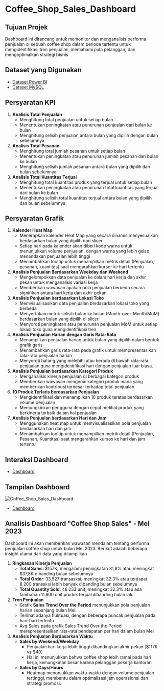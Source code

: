 # Coffee_Shop_Sales_Dashboard

## Tujuan Projek
Dashboard ini dirancang untuk memonitor dan menganalisis performa penjualan di sebuah coffee shop dalam periode tertentu untuk mengidentifikasi tren penjualan, memahami pola pelanggan, dan mengoptimalkan strategi bisnis

## Dataset yang Digunakan
- <a href="https://github.com/ifanapridarahman/Coffee_Shop_Sales_Dashboard/blob/main/Coffee%20Shop%20Sales.xlsx">Dataset Power BI</a>
- <a href="https://github.com/ifanapridarahman/Coffee_Shop_Sales_Dashboard/blob/main/Coffee%20Shop%20Sales.csv">Dataset MySQL</a>

## Persyaratan KPI
1. **Analisis Total Penjualan**
   - Menghitung total penjualan untuk setiap bulan
   - Menentukan peningkatan atau penurunan penjualan dari bulan ke bulan
   - Menghitung selisih penjualan antara bulan yang dipilih dengan bulan sebelumnya
2. **Analisis Total Pesanan**
   - Menghitung total jumlah pesanan untuk setiap bulan
   - Menentukan peningkatan atau penurunan jumlah pesanan dari bulan ke bulan
   - Menghitung selisih jumlah pesanan antara bulan yang dipilih dan bulan sebelumnya
3. **Analisis Total Kuantitas Terjual**
   - Menghitung total kuantitas produk yang terjual untuk setiap bulan
   - Menentukan peningkatan atau penurunan total kuantitas yang terjual dari bulan ke bulan
   - Menghitung selisih total kuantitas terjual antara bulan yang dipilih dan bulan sebelumnya

## Persyaratan Grafik
1. **Kalender Heat Map**
   - Menerapkan kalender Heat Map yang secara dinamis menyesuaikan berdasarkan bulan yang dipilih dari slicer
   - Setiap hari pada kalender akan diberi kode warna untuk menunjukkan volume penjualan, dengan warna yang lebih gelap menandakan penjualan lebih tinggi
   - Menambahkan tooltip untuk menampilkan metrik detail (Penjualan, pesanan, kuantitas) saat mengarahkan kursor ke hari tertentu
2. **Analisis Penjualan Berdasarkan Weekday dan Weekend**
   - Mengelompokkan data penjualan ke dalam hari kerja dan akhir pekan untuk menganalisis variasi kerja
   - Memberikan wawasan apakah pola penjualan berbeda secara signifikan antara hari kerja dan akhir pekan.
3. **Analisis Penjualan berdasarkan Lokasi Toko**
   - Memvisualisasikan data penjualan berdasarkan lokasi toko yang berbeda
   - Menyertakan metrik selisih bulan ke bulan (Month-over-Month/MoM) berdasarkan bulan yang dipilih di slicer
   - Menyoroti peningkatan atau penurunan penjualan MoM untuk setiap lokasi toko guna mengidentifikasi tren
4. **Analisis Penjualan Harian dengan Garis Rata-Rata**
   - Menampilkan penjualan harian untuk bulan yang dipilih dalam bentuk grafik garis
   - Menambahkan garis rata-rata pada grafik untuk mempresentasikan rata-rata penjualan harian
   - Menyoroti batang yang melebihi atau berada di bawah rata-rata penjualan guna mengidentifikasi hari dengan penjualan luar biasa.
5. **Analisis Penjualan berdasarkan Kategori Produk**
   - Menganalisis kinerja penjualan di berbagai kategori produk
   - Memberikan wawasan mengenai kategori produk mana yang memberikan kontribusi terbesar terhadap total penjualan
6. **10 Produk Terlaris berdasarkan Penjualan**
   - Mengidentifikasi dan menampilkan 10 produk teratas berdasarkan volume penjualan
   -  Memungkinkan pengguna dengan cepat melihat produk yang berkinerja terbaik dalam hal penjualan
7. **Analisis Penjualan berdasarkan Hari dan Jam**
   - Menggunakan heat map untuk memvisualisasikan pola penjualan berdasarkan hari dan jam
   - Menambahkan tooltip untuk menampilkan metrik detail (Penjualan, Pesanan, Kuantitas) saat mengarahkan kursos ke hari dan jam tertentu

## Interaksi Dashboard
- <a href="https://github.com/ifanapridarahman/Coffee_Shop_Sales_Dashboard/blob/main/Coffe%20Shop%20Sales.pbix">Dashboard</a>

## Tampilan Dashboard
![Coffee_Shop_Sales_Dashboard](https://github.com/user-attachments/assets/eac2ce15-7c15-48eb-8a86-f89a8b06d8ea)
- <a href="https://github.com/ifanapridarahman/Coffee_Shop_Sales_Dashboard/blob/main/Coffee_Shop_Sales_Dashboard.png">Dashboard</a>

## Analisis Dashboard "Coffee Shop Sales" - Mei 2023
Dashboard ini akan memberikan wawasan mendalam tentang performa penjualan coffee shop untuk bulan Mei 2023. Berikut adalah beberapa insight utama dari data yang ditampilkan
1. **Ringkasan Kinerja Penjualan**
   - **Total Sales**: $157K, mengalami peningkatan 31,8% atau meningkat $37,8K dibanding bulan sebelumnya
   - **Total Order**: 33.527 transasksi, meningkat 32.3% atau terdapat 8.200 transaksi lebih banyak dibanding bulan sebelumnya
   - **Total Quantity Sold**: 48.233 unit, meningkat 32.3% atau ada tambahan 11.800 unit produk terjual dibanding bulan lalu.
2. **Tren Penjualan**
   - Grafik **Sales Trend Over the Period** menunjukkan pola penjualan harian sepanjang bulan Mei.
   - Terlihat adanya fluktuasi, dengan beberapa puncak penjualan pada hari-hari tertentu
   - Avg Sales pada grafik Sales Trend Over the Period merepresentasikan rata-rata pendapatan per hari dalam bulan Mei
3. **Analisis Penjualan Berdasarkan Waktu**
   - **Sales by Weekend/Weekday**
     - Penjualan hari kerja lebih tinggi dibandingkan akhir pekan ($117K vs $40)
     - Hal ini menunjukkan bahwa coffee shop lebih ramai pada hari kerja, kemungkinan besar karena pelanggan pekerja kantoran
   - **Sales by Days/Hours**
     - Heatmap menunjukkan waktu-waktu dengan volume penjualan tertinggi, membantu dalam optimalisasi jam operasional dan strategi promosi.



